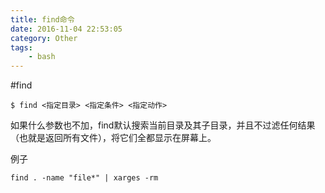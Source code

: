 ```yaml
---
title: find命令
date: 2016-11-04 22:53:05
category: Other
tags: 
    - bash
---
```

#find

```
$ find <指定目录> <指定条件> <指定动作>
```
如果什么参数也不加，find默认搜索当前目录及其子目录，并且不过滤任何结果（也就是返回所有文件），将它们全都显示在屏幕上。

例子
```
find . -name "file*" | xarges -rm
```
